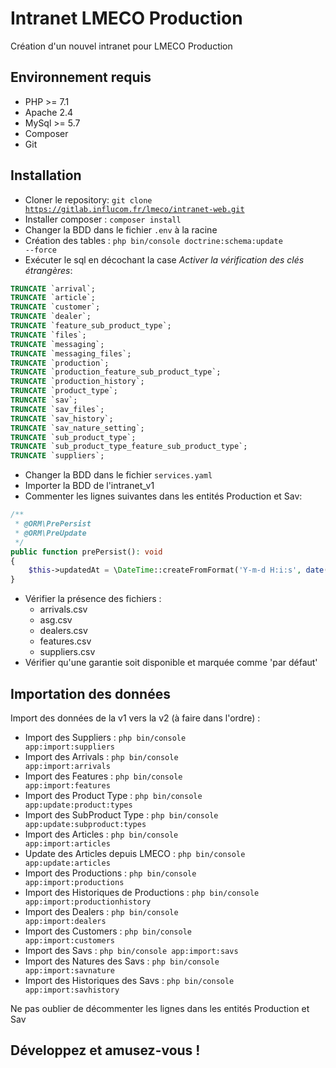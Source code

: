 # Intranet LMECO Production
Création d'un nouvel intranet pour LMECO Production

## Environnement requis
   
* PHP >= 7.1
* Apache 2.4
* MySql >= 5.7
* Composer
* Git

## Installation
* Cloner le repository: <code>git clone https://gitlab.influcom.fr/lmeco/intranet-web.git</code>
* Installer composer : <code>composer install</code>
* Changer la BDD dans le fichier <code>.env</code> à la racine
* Création des tables : <code>php bin/console doctrine:schema:update --force</code>
* Exécuter le sql en décochant la case *Activer la vérification des clés étrangères*:
```sql
TRUNCATE `arrival`;
TRUNCATE `article`;
TRUNCATE `customer`;
TRUNCATE `dealer`;
TRUNCATE `feature_sub_product_type`;
TRUNCATE `files`;
TRUNCATE `messaging`;
TRUNCATE `messaging_files`;
TRUNCATE `production`;
TRUNCATE `production_feature_sub_product_type`;
TRUNCATE `production_history`;
TRUNCATE `product_type`;
TRUNCATE `sav`;
TRUNCATE `sav_files`;
TRUNCATE `sav_history`;
TRUNCATE `sav_nature_setting`;
TRUNCATE `sub_product_type`;
TRUNCATE `sub_product_type_feature_sub_product_type`;
TRUNCATE `suppliers`;
```
* Changer la BDD dans le fichier <code>services.yaml</code>
* Importer la BDD de l'intranet_v1
* Commenter les lignes suivantes dans les entités Production et Sav:
```php
/**
 * @ORM\PrePersist
 * @ORM\PreUpdate
 */
public function prePersist(): void
{
    $this->updatedAt = \DateTime::createFromFormat('Y-m-d H:i:s', date('Y-m-d H:i:s'));
}
```
* Vérifier la présence des fichiers :
    * arrivals.csv
    * asg.csv
    * dealers.csv
    * features.csv
    * suppliers.csv
* Vérifier qu'une garantie soit disponible et marquée comme 'par défaut'

## Importation des données
Import des données de la v1 vers la v2 (à faire dans l'ordre) :
* Import des Suppliers : <code>php bin/console app:import:suppliers</code>
* Import des Arrivals : <code>php bin/console app:import:arrivals</code>
* Import des Features : <code>php bin/console app:import:features</code>
* Import des Product Type : <code>php bin/console app:update:product:types</code>
* Import des SubProduct Type : <code>php bin/console app:update:subproduct:types</code>
* Import des Articles : <code>php bin/console app:import:articles</code>
* Update des Articles depuis LMECO : <code>php bin/console app:update:articles</code>
* Import des Productions : <code>php bin/console app:import:productions</code>
* Import des Historiques de Productions : <code>php bin/console app:import:productionhistory</code>
* Import des Dealers : <code>php bin/console app:import:dealers</code>
* Import des Customers : <code>php bin/console app:import:customers</code>
* Import des Savs : <code>php bin/console app:import:savs</code>
* Import des Natures des Savs : <code>php bin/console app:import:savnature</code>
* Import des Historiques des Savs : <code>php bin/console app:import:savhistory</code>

Ne pas oublier de décommenter les lignes dans les entités Production et Sav
## Développez et amusez-vous !